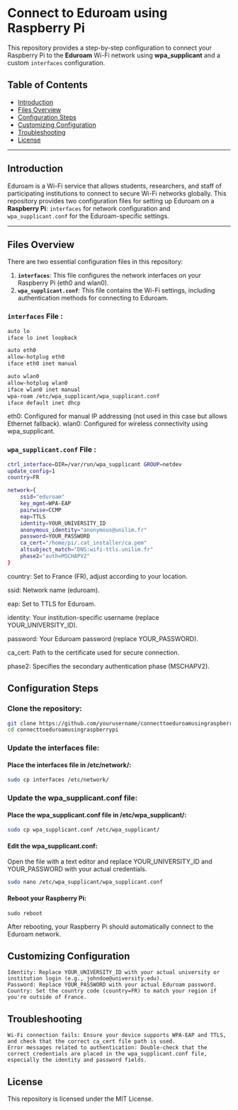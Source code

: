 # Connect to Eduroam using Raspberry Pi

This repository provides a step-by-step configuration to connect your Raspberry Pi to the **Eduroam** Wi-Fi network using **wpa_supplicant** and a custom `interfaces` configuration.

## Table of Contents

- [Introduction](#introduction)
- [Files Overview](#files-overview)
- [Configuration Steps](#configuration-steps)
- [Customizing Configuration](#customizing-configuration)
- [Troubleshooting](#troubleshooting)
- [License](#license)

---

## Introduction

Eduroam is a Wi-Fi service that allows students, researchers, and staff of participating institutions to connect to secure Wi-Fi networks globally. This repository provides two configuration files for setting up Eduroam on a **Raspberry Pi**: `interfaces` for network configuration and `wpa_supplicant.conf` for the Eduroam-specific settings.

---

## Files Overview

There are two essential configuration files in this repository:

1. **`interfaces`**: This file configures the network interfaces on your Raspberry Pi (eth0 and wlan0).
2. **`wpa_supplicant.conf`**: This file contains the Wi-Fi settings, including authentication methods for connecting to Eduroam.

### `interfaces` File :

```bash
auto lo
iface lo inet loopback

auto eth0
allow-hotplug eth0
iface eth0 inet manual

auto wlan0
allow-hotplug wlan0
iface wlan0 inet manual
wpa-roam /etc/wpa_supplicant/wpa_supplicant.conf
iface default inet dhcp
```

eth0: Configured for manual IP addressing (not used in this case but allows Ethernet fallback).
wlan0: Configured for wireless connectivity using wpa_supplicant.

### `wpa_supplicant.conf` File :
```bash
ctrl_interface=DIR=/var/run/wpa_supplicant GROUP=netdev
update_config=1
country=FR

network={
	ssid="eduroam"
	key_mgmt=WPA-EAP
	pairwise=CCMP
	eap=TTLS
	identity=YOUR_UNIVERSITY_ID
	anonymous_identity="anonymous@unilim.fr"
	password=YOUR_PASSWORD
	ca_cert="/home/pi/.cat_installer/ca.pem"
	altsubject_match="DNS:wifi-ttls.unilim.fr"
	phase2="auth=MSCHAPV2"
}
```
country: Set to France (FR), adjust according to your location.

ssid: Network name (eduroam).

eap: Set to TTLS for Eduroam.

identity: Your institution-specific username (replace YOUR_UNIVERSITY_ID).

password: Your Eduroam password (replace YOUR_PASSWORD).

ca_cert: Path to the certificate used for secure connection.

phase2: Specifies the secondary authentication phase (MSCHAPV2).


## Configuration Steps

### Clone the repository:
```bash
git clone https://github.com/yourusername/connecttoeduroamusingraspberrypi.git
cd connecttoeduroamusingraspberrypi
```

### Update the interfaces file:

#### Place the interfaces file in /etc/network/:
```bash
sudo cp interfaces /etc/network/
```

### Update the wpa_supplicant.conf file:

#### Place the wpa_supplicant.conf file in /etc/wpa_supplicant/:
```bash
sudo cp wpa_supplicant.conf /etc/wpa_supplicant/
```

#### Edit the wpa_supplicant.conf:

Open the file with a text editor and replace YOUR_UNIVERSITY_ID and YOUR_PASSWORD with your actual credentials.
```bash
sudo nano /etc/wpa_supplicant/wpa_supplicant.conf
```
#### Reboot your Raspberry Pi:

    sudo reboot

After rebooting, your Raspberry Pi should automatically connect to the Eduroam network.
## Customizing Configuration

    Identity: Replace YOUR_UNIVERSITY_ID with your actual university or institution login (e.g., johndoe@university.edu).
    Password: Replace YOUR_PASSWORD with your actual Eduroam password.
    Country: Set the country code (country=FR) to match your region if you're outside of France.

## Troubleshooting

    Wi-Fi connection fails: Ensure your device supports WPA-EAP and TTLS, and check that the correct ca_cert file path is used.
    Error messages related to authentication: Double-check that the correct credentials are placed in the wpa_supplicant.conf file, especially the identity and password fields.

## License

This repository is licensed under the MIT License.

